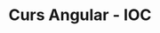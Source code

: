 ---
layout: home
title: "Curs Angular - IOC"
description: "Curs complet d'Angular amb exemples pràctics"
sidebar: false
breadcrumb: false
---